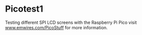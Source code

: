 # Picotest1
Testing different SPI LCD screens with the Raspberry Pi Pico visit www.emwires.com/PicoStuff for more information.
